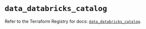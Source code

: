# `data_databricks_catalog`

Refer to the Terraform Registry for docs: [`data_databricks_catalog`](https://registry.terraform.io/providers/databricks/databricks/1.72.0/docs/data-sources/catalog).
